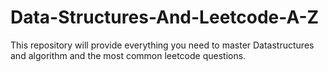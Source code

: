 # Data-Structures-And-Leetcode-A-Z
This repository will provide everything you need to master Datastructures and algorithm and the most common leetcode questions. 
